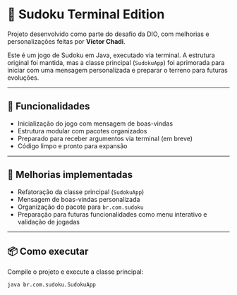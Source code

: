 # 🧩 Sudoku Terminal Edition

Projeto desenvolvido como parte do desafio da DIO, com melhorias e personalizações feitas por **Victor Chadi**.

Este é um jogo de Sudoku em Java, executado via terminal. A estrutura original foi mantida, mas a classe principal (`SudokuApp`) foi aprimorada para iniciar com uma mensagem personalizada e preparar o terreno para futuras evoluções.

---

## 🚀 Funcionalidades

- Inicialização do jogo com mensagem de boas-vindas
- Estrutura modular com pacotes organizados
- Preparado para receber argumentos via terminal (em breve)
- Código limpo e pronto para expansão

---

## 🔧 Melhorias implementadas

- Refatoração da classe principal (`SudokuApp`)
- Mensagem de boas-vindas personalizada
- Organização do pacote para `br.com.sudoku`
- Preparação para futuras funcionalidades como menu interativo e validação de jogadas

---

## 📦 Como executar

Compile o projeto e execute a classe principal:

```bash
java br.com.sudoku.SudokuApp
